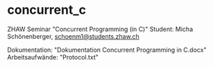concurrent_c
============

ZHAW Seminar "Concurrent Programming (in C)"
Student: Micha Schönenberger, schoenm1@students.zhaw.ch

Dokumentation: "Dokumentation Concurrent Programming in C.docx"
Arbeitsaufwände: "Protocol.txt"
